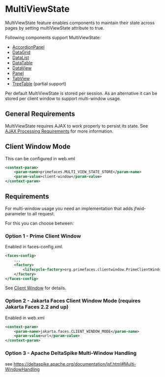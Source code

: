 # MultiViewState

MultiViewState feature enables components to maintain their state across pages by setting multiViewState attribute to true. 

Following components support MultiViewState:

- [AccordionPanel](/components/accordionpanel.md)
- [DataGrid](/components/datagrid.md)
- [DataList](/components/datalist.md)
- [DataTable](/components/datatable.md)
- [DataView](/components/dataview.md)
- [Panel](/components/panel.md)
- [TabView](/components/tabview.md)
- [TreeTable](/components/treetable.md) (partial support)

Per default MultiViewState is stored per session. As an alternative it can be stored per client window to support multi-window usage.

## General Requirements

MultiViewState requires AJAX to work properly to persist its state. See [AJAX Processing Requirements](ajaxProcessing.md) for more information.

## Client Window Mode

This can be configured in web.xml
```xml
<context-param>
    <param-name>primefaces.MULTI_VIEW_STATE_STORE</param-name>
    <param-value>client-window</param-value>
</context-param>
```

## Requirements

For multi-window usage you need an implementation that adds jfwid-parameter to all request.

For this you can choose between: 

### Option 1 - Prime Client Window
Enabled in faces-config.xml.
```xml
<faces-config>
    ...
    <factory>
        <lifecycle-factory>org.primefaces.clientwindow.PrimeClientWindowLifecycleFactory</lifecycle-factory>
    </factory>
</faces-config>
```

See [Client Window](client.md) for details.

### Option 2 - Jakarta Faces Client Window Mode (requires Jakarta Faces 2.2 and up)
Enabled in web.xml
```xml
<context-param>
    <param-name>jakarta.faces.CLIENT_WINDOW_MODE</param-name>
    <param-value>url</param-value>
</context-param>
```
### Option 3 - Apache DeltaSpike Multi-Window Handling
see https://deltaspike.apache.org/documentation/jsf.html#Multi-WindowHandling 